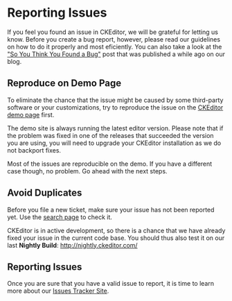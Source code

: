 <!--
Copyright (c) 2003-2014, CKSource - Frederico Knabben. All rights reserved.
For licensing, see LICENSE.md.
-->

# Reporting Issues

If you feel you found an issue in CKEditor, we will be grateful for letting us know. Before you create a bug report, however, please read our guidelines on how to do it properly and most eficiently. You can also take a look at the ["So You Think You Found a Bug"](http://ckeditor.com/blog/So-you-think-you-found-a-bug) post that was published a while ago on our blog.

## Reproduce on Demo Page

To eliminate the chance that the issue might be caused by some third-party software or your customizations, try to reproduce the issue on the [CKEditor demo page](http://ckeditor.com/demo) first.

The demo site is always running the latest editor version. Please note that if the problem was fixed in one of the releases that succeeded the version you are using, you will need to upgrade your CKEditor installation as we do not backport fixes.

Most of the issues are reproducible on the demo. If you have a different case though, no problem. Go ahead with the next steps.

## Avoid Duplicates

Before you file a new ticket, make sure your issue has not been reported yet. Use the [search page](https://dev.ckeditor.com/search) to check it.

CKEditor is in active development, so there is a chance that we have already fixed your issue in the current code base. You should thus also test it on our last **Nightly Build**: <http://nightly.ckeditor.com/>

## Reporting Issues

Once you are sure that you have a valid issue to report, it is time to learn more about our [Issues Tracker Site](#!/guide/dev_issues_tracker).